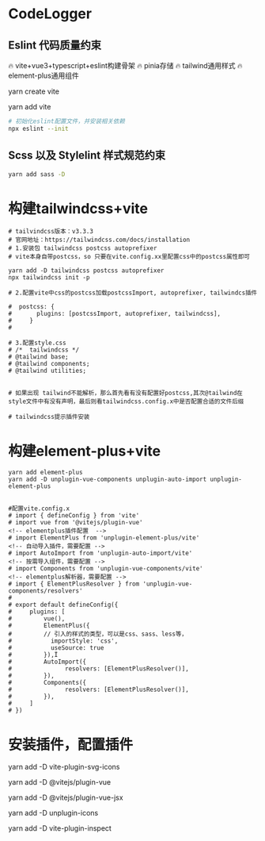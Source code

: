 # CodeLogger
## Eslint 代码质量约束

:fire: vite+vue3+typescript+eslint构建骨架
:fire: pinia存储
:fire: tailwind通用样式
:fire: element-plus通用组件



yarn create vite

yarn add vite


```sh
# 初始化eslint配置文件，并安装相关依赖
npx eslint --init
```
## Scss 以及 Stylelint 样式规范约束

```sh
yarn add sass -D
```


# 构建tailwindcss+vite

```
# tailvindcss版本：v3.3.3
# 官网地址：https://tailwindcss.com/docs/installation
# 1.安装包 tailwindcss postcss autoprefixer
# vite本身自带postcss，so 只要在vite.config.xx里配置css中的postcss属性即可

yarn add -D tailwindcss postcss autoprefixer
npx tailwindcss init -p

# 2.配置vite中css的postcss加载postcssImport, autoprefixer, tailwindcs插件

#  postcss: {
#       plugins: [postcssImport, autoprefixer, tailwindcss],
#     }
# 

# 3.配置style.css
# /*  tailwindcss */
# @tailwind base;
# @tailwind components;
# @tailwind utilities;


# 如果出现 tailwind不能解析，那么首先看有没有配置好postcss,其次@tailwind在style文件中有没有声明，最后则看tailwindcss.config.x中是否配置合适的文件后缀

# tailwindcss提示插件安装

```

# 构建element-plus+vite

```
yarn add element-plus
yarn add -D unplugin-vue-components unplugin-auto-import unplugin-element-plus


#配置vite.config.x
# import { defineConfig } from 'vite'
# import vue from '@vitejs/plugin-vue'
<!-- elementplus插件配置  -->
# import ElementPlus from 'unplugin-element-plus/vite'
<!-- 自动导入插件，需要配置 -->
# import AutoImport from 'unplugin-auto-import/vite'
<!-- 按需导入组件，需要配置 -->
# import Components from 'unplugin-vue-components/vite'
<!-- elementplus解析器，需要配置 -->
# import { ElementPlusResolver } from 'unplugin-vue-components/resolvers'
# 
# export default defineConfig({
#     plugins: [
#         vue(),
#         ElementPlus({
#         // 引入的样式的类型，可以是css、sass、less等，
#           importStyle: 'css',
#           useSource: true
#         }),Ï
#         AutoImport({
#               resolvers: [ElementPlusResolver()],
#         }),
#         Components({
#               resolvers: [ElementPlusResolver()],
#         }),
#     ]
# })

```
# 安装插件，配置插件

yarn add -D vite-plugin-svg-icons

yarn add -D @vitejs/plugin-vue

yarn add -D @vitejs/plugin-vue-jsx

yarn add -D unplugin-icons

yarn add -D vite-plugin-inspect

